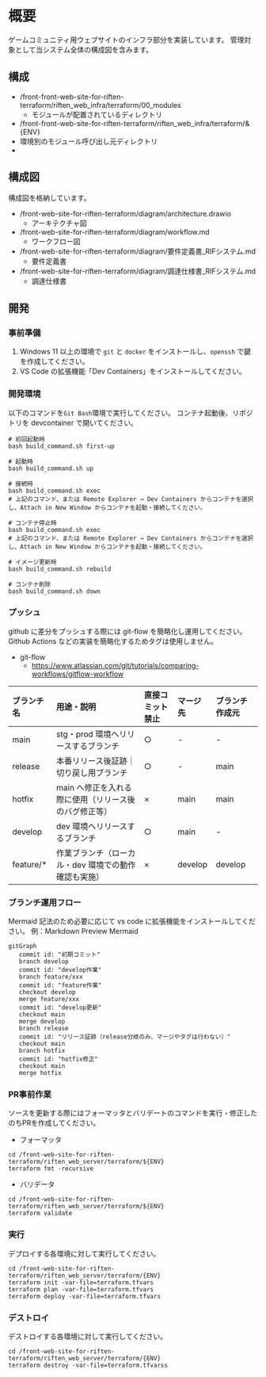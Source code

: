 # 概要
ゲームコミュニティ用ウェブサイトのインフラ部分を実装しています。
管理対象として当システム全体の構成図を含みます。

## 構成
- /front-front-web-site-for-riften-terraform/riften_web_infra/terraform/00_modules
  - モジュールが配置されているディレクトリ
-  /front-front-web-site-for-riften-terraform/riften_web_infra/terraform/&{ENV}
  - 環境別のモジュール呼び出し元ディレクトリ
- 

## 構成図
構成図を格納しています。
- /front-web-site-for-riften-terraform/diagram/architecture.drawio
  - アーキテクチャ図
- /front-web-site-for-riften-terraform/diagram/workflow.md
  - ワークフロー図
- /front-web-site-for-riften-terraform/diagram/要件定義書_RIFシステム.md
  - 要件定義書
- /front-web-site-for-riften-terraform/diagram/調達仕様書_RIFシステム.md
  - 調達仕様書

## 開発
### 事前準備
1. Windows 11 以上の環境で `git` と `docker` をインストールし、`openssh` で鍵を作成してください。
2. VS Code の拡張機能「Dev Containers」をインストールしてください。

### 開発環境
以下のコマンドを`Git Bash`環境で実行してください。
コンテナ起動後、リポジトリを devcontainer で開いてください。
```
# 初回起動時
bash build_command.sh first-up
```
```
# 起動時
bash build_command.sh up
```
```
# 接続時
bash build_command.sh exec
# 上記のコマンド、または Remote Explorer → Dev Containers からコンテナを選択し、Attach in New Window からコンテナを起動・接続してください。
```
```
# コンテナ停止時
bash build_command.sh exec
# 上記のコマンド、または Remote Explorer → Dev Containers からコンテナを選択し、Attach in New Window からコンテナを起動・接続してください。
```
```
# イメージ更新時
bash build_command.sh rebuild
```
```
# コンテナ削除
bash build_command.sh down
```

### プッシュ
github に差分をプッシュする際には git-flow を簡略化し運用してください。Github Actions などの実装を簡略化するためタグは使用しません。
- git-flow
  - https://www.atlassian.com/git/tutorials/comparing-workflows/gitflow-workflow

| ブランチ名      | 用途・説明                                      | 直接コミット禁止 | マージ先          | ブランチ作成元     |
|:---------------|:-----------------------------------------------|:----------------|:-------------------|:-------------------|
| main           | stg・prod 環境へリリースするブランチ               | ○               | -                 | -            |
| release        | 本番リリース後証跡｜切り戻し用ブランチ              | ○               | -                 | main          |
| hotfix         | main へ修正を入れる際に使用（リリース後のバグ修正等）| ×               | main              | main               |
| develop        | dev 環境へリリースするブランチ                     | ○               | main              | -  |
| feature/*      | 作業ブランチ（ローカル・dev 環境での動作確認も実施） | ×               | develop           | develop            |

### ブランチ運用フロー
Mermaid 記法のため必要に応じて vs code に拡張機能をインストールしてください。
例：Markdown Preview Mermaid
```mermaid
gitGraph
   commit id: "初期コミット"
   branch develop
   commit id: "develop作業"
   branch feature/xxx
   commit id: "feature作業"
   checkout develop
   merge feature/xxx
   commit id: "develop更新"
   checkout main
   merge develop
   branch release
   commit id: "リリース証跡（release分岐のみ、マージやタグは行わない）"
   checkout main
   branch hotfix
   commit id: "hotfix修正"
   checkout main
   merge hotfix
```

### PR事前作業
ソースを更新する際にはフォーマッタとバリデートのコマンドを実行・修正したのちPRを作成してください。
- フォーマッタ
```
cd /front-web-site-for-riften-terraform/riften_web_server/terraform/${ENV}
terraform fmt -recursive
```
- バリデータ
```
cd /front-web-site-for-riften-terraform/riften_web_server/terraform/${ENV}
terraform validate
```

### 実行
デプロイする各環境に対して実行してください。
```
cd /front-web-site-for-riften-terraform/riften_web_server/terraform/{ENV}
terraform init -var-file=terraform.tfvars
terraform plan -var-file=terraform.tfvars
terraform deploy -var-file=terraform.tfvars
```

### デストロイ
デストロイする各環境に対して実行してください。
```
cd /front-web-site-for-riften-terraform/riften_web_server/terraform/{ENV}
terraform destroy -var-file=terraform.tfvarss
```
